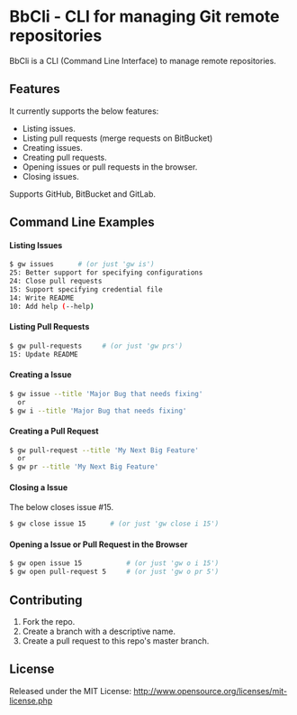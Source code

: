 # BbCli - CLI for managing Git remote repositories

BbCli is a CLI (Command Line Interface) to manage remote repositories.

## Features

It currently supports the below features:

- Listing issues.
- Listing pull requests (merge requests on BitBucket)
- Creating issues.
- Creating pull requests.
- Opening issues or pull requests in the browser.
- Closing issues.

Supports GitHub, BitBucket and GitLab.


## Command Line Examples

#### Listing Issues

```bash
$ gw issues      # (or just 'gw is')
25: Better support for specifying configurations
24: Close pull requests
15: Support specifying credential file
14: Write README
10: Add help (--help)
```

#### Listing Pull Requests

```bash
$ gw pull-requests     # (or just 'gw prs')
15: Update README
```

#### Creating a Issue

```bash
$ gw issue --title 'Major Bug that needs fixing'
  or
$ gw i --title 'Major Bug that needs fixing'
```

#### Creating a Pull Request

```bash
$ gw pull-request --title 'My Next Big Feature'
  or
$ gw pr --title 'My Next Big Feature'
```

#### Closing a Issue

The below closes issue #15.

```bash
$ gw close issue 15      # (or just 'gw close i 15')
```

#### Opening a Issue or Pull Request in the Browser

```bash
$ gw open issue 15           # (or just 'gw o i 15')
$ gw open pull-request 5     # (or just 'gw o pr 5')
```

## Contributing

1. Fork the repo.
1. Create a branch with a descriptive name.
1. Create a pull request to this repo's master branch.

## License

Released under the MIT License: http://www.opensource.org/licenses/mit-license.php
